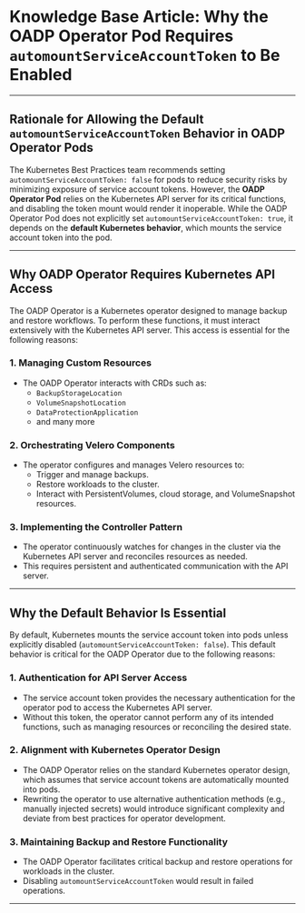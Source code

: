 # **Knowledge Base Article: Why the OADP Operator Pod Requires `automountServiceAccountToken` to Be Enabled**

---

## **Rationale for Allowing the Default `automountServiceAccountToken` Behavior in OADP Operator Pods**

The Kubernetes Best Practices team recommends setting `automountServiceAccountToken: false` for pods to reduce security risks by minimizing exposure of service account tokens. However, the **OADP Operator Pod** relies on the Kubernetes API server for its critical functions, and disabling the token mount would render it inoperable. While the OADP Operator Pod does not explicitly set `automountServiceAccountToken: true`, it depends on the **default Kubernetes behavior**, which mounts the service account token into the pod.

---

## **Why OADP Operator Requires Kubernetes API Access**

The OADP Operator is a Kubernetes operator designed to manage backup and restore workflows. To perform these functions, it must interact extensively with the Kubernetes API server. This access is essential for the following reasons:

### **1. Managing Custom Resources**
- The OADP Operator interacts with CRDs such as:
    - `BackupStorageLocation`
    - `VolumeSnapshotLocation`
    - `DataProtectionApplication`
    - and many more

### **2. Orchestrating Velero Components**
- The operator configures and manages Velero resources to:
    - Trigger and manage backups.
    - Restore workloads to the cluster.
    - Interact with PersistentVolumes, cloud storage, and VolumeSnapshot resources.

### **3. Implementing the Controller Pattern**
- The operator continuously watches for changes in the cluster via the Kubernetes API server and reconciles resources as needed.
- This requires persistent and authenticated communication with the API server.

---

## **Why the Default Behavior Is Essential**

By default, Kubernetes mounts the service account token into pods unless explicitly disabled (`automountServiceAccountToken: false`). This default behavior is critical for the OADP Operator due to the following reasons:

### **1. Authentication for API Server Access**
- The service account token provides the necessary authentication for the operator pod to access the Kubernetes API server.
- Without this token, the operator cannot perform any of its intended functions, such as managing resources or reconciling the desired state.

### **2. Alignment with Kubernetes Operator Design**
- The OADP Operator relies on the standard Kubernetes operator design, which assumes that service account tokens are automatically mounted into pods.
- Rewriting the operator to use alternative authentication methods (e.g., manually injected secrets) would introduce significant complexity and deviate from best practices for operator development.

### **3. Maintaining Backup and Restore Functionality**
- The OADP Operator facilitates critical backup and restore operations for workloads in the cluster.
- Disabling `automountServiceAccountToken` would result in failed operations.

---
